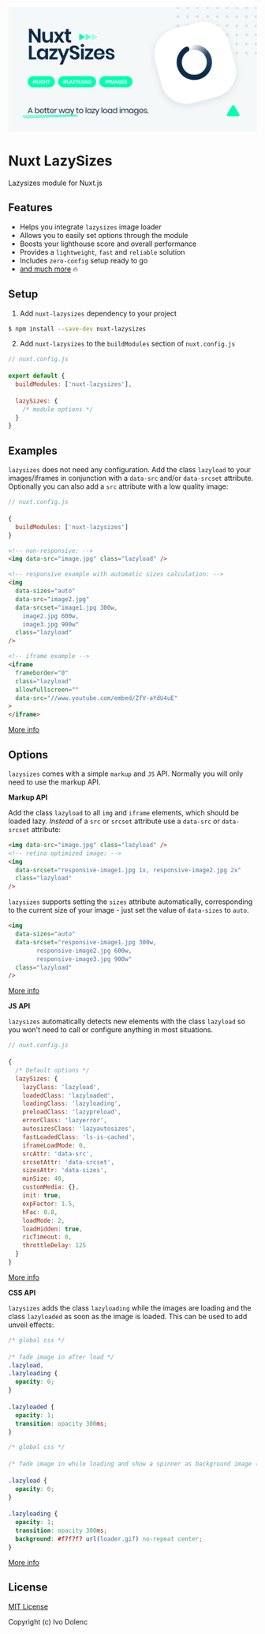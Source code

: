 <p align="center">
    <img src=".github/assets/cover.svg" >
</p>

<h1>Nuxt LazySizes</h1>

Lazysizes module for Nuxt.js

## Features

- Helps you integrate `lazysizes` image loader
- Allows you to easily set options through the module
- Boosts your lighthouse score and overall performance
- Provides a `lightweight`, `fast` and `reliable` solution
- Includes `zero-config` setup ready to go
- [and much more](https://github.com/aFarkas/lazysizes#what-makes-lazysizes-so-awesome) 🔥

## Setup

1. Add `nuxt-lazysizes` dependency to your project

```bash
$ npm install --save-dev nuxt-lazysizes
```

2. Add `nuxt-lazysizes` to the `buildModules` section of `nuxt.config.js`

```js
// nuxt.config.js

export default {
  buildModules: ['nuxt-lazysizes'],

  lazySizes: {
    /* module options */
  }
}
```

## Examples

`lazysizes` does not need any configuration. Add the class `lazyload` to your images/iframes in conjunction with a `data-src` and/or `data-srcset` attribute. Optionally you can also add a `src` attribute with a low quality image:

```js
// nuxt.config.js

{
  buildModules: ['nuxt-lazysizes']
}
```

```html
<!-- non-responsive: -->
<img data-src="image.jpg" class="lazyload" />
```

```html
<!-- responsive example with automatic sizes calculation: -->
<img
  data-sizes="auto"
  data-src="image2.jpg"
  data-srcset="image1.jpg 300w,
    image2.jpg 600w,
    image3.jpg 900w"
  class="lazyload"
/>
```

```html
<!-- iframe example -->
<iframe
  frameborder="0"
  class="lazyload"
  allowfullscreen=""
  data-src="//www.youtube.com/embed/ZfV-aYdU4uE"
>
</iframe>
```

[More info](https://github.com/aFarkas/lazysizes#how-to)

## Options

`lazysizes` comes with a simple `markup` and `JS` API. Normally you will only need to use the markup API.

**Markup API**

Add the class `lazyload` to all `img` and `iframe` elements, which should be loaded lazy. _Instead_ of a `src` or `srcset` attribute use a `data-src` or `data-srcset` attribute:

```html
<img data-src="image.jpg" class="lazyload" />
<!-- retina optimized image: -->
<img
  data-srcset="responsive-image1.jpg 1x, responsive-image2.jpg 2x"
  class="lazyload"
/>
```

`lazysizes` supports setting the `sizes` attribute automatically, corresponding to the current size of your image - just set the value of `data-sizes` to `auto`.

```html
<img
  data-sizes="auto"
  data-srcset="responsive-image1.jpg 300w,
	    responsive-image2.jpg 600w,
	    responsive-image3.jpg 900w"
  class="lazyload"
/>
```

[More info](https://github.com/aFarkas/lazysizes#markup-api)

**JS API**

`lazysizes` automatically detects new elements with the class `lazyload` so you won't need to call or configure anything in most situations.

```js
// nuxt.config.js

{
  /* Default options */
  lazySizes: {
    lazyClass: 'lazyload',
    loadedClass: 'lazyloaded',
    loadingClass: 'lazyloading',
    preloadClass: 'lazypreload',
    errorClass: 'lazyerror',
    autosizesClass: 'lazyautosizes',
    fastLoadedClass: 'ls-is-cached',
    iframeLoadMode: 0,
    srcAttr: 'data-src',
    srcsetAttr: 'data-srcset',
    sizesAttr: 'data-sizes',
    minSize: 40,
    customMedia: {},
    init: true,
    expFactor: 1.5,
    hFac: 0.8,
    loadMode: 2,
    loadHidden: true,
    ricTimeout: 0,
    throttleDelay: 125
  }
}
```

[More info](https://github.com/aFarkas/lazysizes#js-api)

**CSS API**

`lazysizes` adds the class `lazyloading` while the images are loading and the class `lazyloaded` as soon as the image is loaded. This can be used to add unveil effects:

```css
/* global css */

/* fade image in after load */
.lazyload,
.lazyloading {
  opacity: 0;
}

.lazyloaded {
  opacity: 1;
  transition: opacity 300ms;
}
```

```css
/* global css */

/* fade image in while loading and show a spinner as background image (good for progressive images) */

.lazyload {
  opacity: 0;
}

.lazyloading {
  opacity: 1;
  transition: opacity 300ms;
  background: #f7f7f7 url(loader.gif) no-repeat center;
}
```

[More info](https://github.com/aFarkas/lazysizes#css-api)

## License

[MIT License](LICENSE)

Copyright (c) Ivo Dolenc
